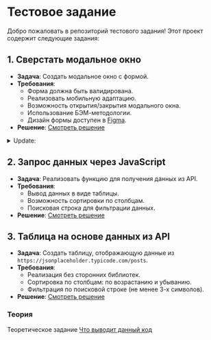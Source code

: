 # Тестовое задание

Добро пожаловать в репозиторий тестового задания! Этот проект содержит следующие задания:

## 1. Сверстать модальное окно
- **Задача**: Создать модальное окно с формой.
- **Требования**:
  - Форма должна быть валидирована.
  - Реализовать мобильную адаптацию.
  - Возможность открытия/закрытия модального окна.
  - Использование БЭМ-методологии.
  - Дизайн формы доступен в [Figma](https://www.figma.com/design/oH1XMoId33T2lGH0ZenGHx/%D0%A4%D0%BE%D1%80%D0%BC%D0%B0-%D0%B4%D0%BB%D1%8F-%D1%82%D0%B5%D1%81%D1%82%D0%BE%D0%B2%D0%BE%D0%B3%D0%BE-%D0%B7%D0%B0%D0%B4%D0%B0%D0%BD%D0%B8%D1%8F?node-id=1-5&node-type=frame&t=joLA2ibtC3ilRBpJ-0).
- **Решение**: [Смотреть решение](https://AlexanderKoldin.github.io/test-assignment/practice/practice-1/)

<details>
<summary>Update: </summary>

### Основные функции

### 1. Форматирование телефонного номера

- При вводе номера телефона выполняется его автоматическое форматирование. Код обрабатывает ввод, убирая все символы, кроме цифр, и добавляет код страны, если он не указан.

### 2. Валидация формы

- Форма проверяется на заполненность полей и корректность введенных данных. Код включает в себя проверки на валидность номера телефона и адреса электронной почты, а также на наличие значений в других полях.

### 3. Загрузка аватара

- Обрабатывается процесс загрузки изображения аватара с предварительным просмотром. 

### 4. Удаление аватара

- Реализована функция удаления аватара, которая возвращает изображение к значению по умолчанию и восстанавливает элементы интерфейса для повторной загрузки.

</details>



## 2. Запрос данных через JavaScript
- **Задача**: Реализовать функцию для получения данных из API.
- **Требования**:
  - Вывод данных в виде таблицы.
  - Возможность сортировки по столбцам.
  - Поисковая строка для фильтрации данных.
- **Решение**: [Смотреть решение](https://AlexanderKoldin.github.io/test-assignment/practice/practice-2/)

## 3. Таблица на основе данных из API
- **Задача**: Создать таблицу, отображающую данные из `https://jsonplaceholder.typicode.com/posts`.
- **Требования**:
  - Реализация без сторонних библиотек.
  - Сортировка по столбцам: по возрастанию и убыванию.
  - Фильтрация по поисковой строке (не менее 3-х символов).
- **Решение**: [Смотреть решение](https://AlexanderKoldin.github.io/test-assignment/practice/practice-3/)

### Теория
Теоретическое задание
[Что выводит данный код](https://github.com/AlexanderKoldin/test-assignment/blob/main/theory/theory-1/answer.md)

